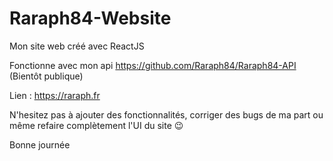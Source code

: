# Raraph84-Website

Mon site web créé avec ReactJS

Fonctionne avec mon api https://github.com/Raraph84/Raraph84-API (Bientôt publique)

Lien : https://raraph.fr

N'hesitez pas à ajouter des fonctionnalités, corriger des bugs de ma part ou même refaire complètement l'UI du site 😉

Bonne journée
